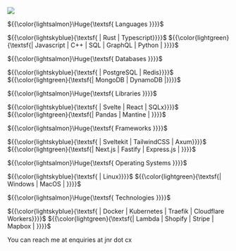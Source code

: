 
![](https://komarev.com/ghpvc/?username=jonerrr&color=lightgrey&style=for-the-badge)


${{\color{lightsalmon}\Huge{\textsf{ Languages }}}}$

${{\color{lightskyblue}{\textsf{ | Rust | Typescript}}}}$ ${{\color{lightgreen}{\textsf{| Javascript | C++ | SQL | GraphQL | Python | }}}}$

${{\color{lightsalmon}\Huge{\textsf{ Databases }}}}$

${{\color{lightskyblue}{\textsf{ | PostgreSQL | Redis}}}}$ ${{\color{lightgreen}{\textsf{| MongoDB | DynamoDB |}}}}$

${{\color{lightsalmon}\Huge{\textsf{ Libraries }}}}$

${{\color{lightskyblue}{\textsf{ | Svelte  | React | SQLx}}}}$ ${{\color{lightgreen}{\textsf{| Pandas | Mantine | }}}}$

${{\color{lightsalmon}\Huge{\textsf{ Frameworks }}}}$

${{\color{lightskyblue}{\textsf{ | Sveltekit  | TailwindCSS | Axum}}}}$ ${{\color{lightgreen}{\textsf{| Next.js | Fastify | Express.js | }}}}$ 

${{\color{lightsalmon}\Huge{\textsf{ Operating Systems }}}}$

${{\color{lightskyblue}{\textsf{ | Linux}}}}$ ${{\color{lightgreen}{\textsf{| Windows | MacOS | }}}}$ 

${{\color{lightsalmon}\Huge{\textsf{ Technologies }}}}$

${{\color{lightskyblue}{\textsf{ | Docker | Kubernetes | Traefik | Cloudflare Workers}}}}$ ${{\color{lightgreen}{\textsf{| Lambda | Shopify | Stripe | Mapbox | }}}}$

You can reach me at enquiries at jnr dot cx
